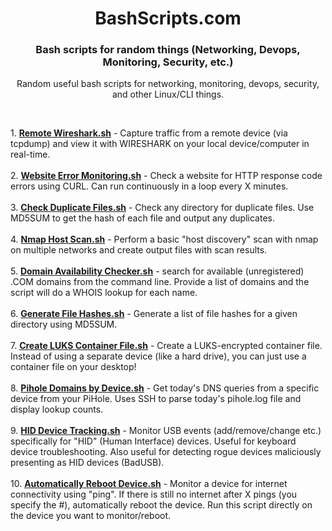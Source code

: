 <h1 align="center">BashScripts.com</h1>

<h3 align="center">Bash scripts for random things (Networking, Devops, Monitoring, Security, etc.)</h3>

  <p align="center">
    Random useful bash scripts for networking, monitoring, devops, security, and other Linux/CLI things.
    <br />

  </p>
</div>

<br>

<p align="left">
1. <strong><a href="https://github.com/BashScripts-com/bashscripts/blob/main/Remote_Wireshark.sh">Remote Wireshark.sh</a></strong> - Capture traffic from a remote device (via tcpdump) and view it with WIRESHARK on your local device/computer in real-time. 
  <br><br>
2. <strong><a href="https://github.com/BashScripts-com/bashscripts/blob/main/Website_Error_Monitoring.sh">Website Error Monitoring.sh</a></strong> - Check a website for HTTP response code errors using CURL. Can run continuously in a loop every X minutes. 
  <br><br>
3. <strong><a href="https://github.com/BashScripts-com/bashscripts/blob/main/Check_Duplicate_Files.sh">Check Duplicate Files.sh</a></strong> - Check any directory for duplicate files. Use MD5SUM to get the hash of each file and output any duplicates.
  <br><br>
4. <strong><a href="https://github.com/BashScripts-com/bashscripts/blob/main/Nmap_Host_Scan.sh">Nmap Host Scan.sh</a></strong> - Perform a basic "host discovery" scan with nmap on multiple networks and create output files with scan results.
  <br><br>
5. <strong><a href="https://github.com/BashScripts-com/bashscripts/blob/main/Domain_Availability_Checker.sh">Domain Availability Checker.sh</a></strong> - search for available (unregistered) .COM domains from the command line. Provide a list of domains and the script will do a WHOIS lookup for each name.
  <br><br>
6. <strong><a href="https://github.com/BashScripts-com/bashscripts/blob/main/Generate_File_Hashes.sh">Generate File Hashes.sh</a></strong> - Generate a list of file hashes for a given directory using MD5SUM.
  <br><br>
7. <strong><a href="https://github.com/BashScripts-com/bashscripts/blob/main/Create_LUKS_Container_File.sh">Create LUKS Container File.sh</a></strong> - Create a LUKS-encrypted container file. Instead of using a separate device (like a hard drive), you can just use a container file on your desktop!
  <br><br>
8. <strong><a href="https://github.com/BashScripts-com/bashscripts/blob/main/Pihole_Domains_By_Device.sh">Pihole Domains by Device.sh</a></strong> - Get today's DNS queries from a specific device from your PiHole. Uses SSH to parse today's pihole.log file and display lookup counts.
  <br><br>
9. <strong><a href="https://github.com/BashScripts-com/bashscripts/blob/main/HID_Device_Tracking.sh">HID Device Tracking.sh</a></strong> - Monitor USB events (add/remove/change etc.) specifically for "HID" (Human Interface) devices. Useful for keyboard device troubleshooting. Also useful for detecting rogue devices maliciously presenting as HID devices (BadUSB).
  <br><br>
10. <strong><a href="https://github.com/BashScripts-com/bashscripts/blob/main/Automatically_Reboot_Device.sh">Automatically Reboot Device.sh</a></strong> - Monitor a device for internet connectivity using "ping". If there is still no internet after X pings (you specify the #), automatically reboot the device. Run this script directly on the device you want to monitor/reboot.

</p>
